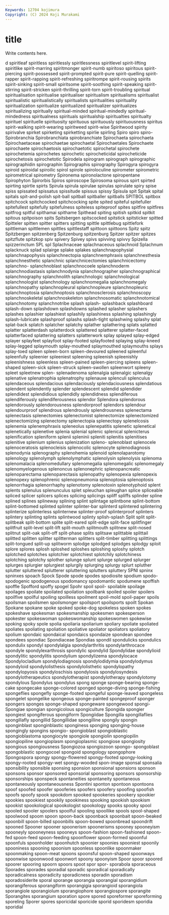 ```yaml
---
Keywords: 12704 kojimura
Copyright: (C) 2024 Koji Murakami
---
```


# title

Write contents here.



d spiritleaf spiritless spiritlessly spiritlessness spiritlevel
spirit-lifting spiritlike spirit-marring spiritmonger spirit-numb spiritoso spiritous spirit-piercing spirit-possessed spirit-prompted
spirit-pure spirit-quelling spirit-rapper spirit-rapping spirit-refreshing spiritrompe spirit-rousing spirits spirit-sinking spirit-small
spiritsome spirit-soothing spirit-speaking spirit-stirring spirit-stricken spirit-thrilling spirit-torn spirit-troubling spiritual spiritualisation
spiritualise spiritualiser spiritualism spiritualisms spiritualist spiritualistic spiritualistically spiritualists spiritualities spirituality
spiritualization spiritualize spiritualized spiritualizer spiritualizes spiritualizing spiritually spiritual-minded spiritual-mindedly spiritual-mindedness
spiritualness spirituals spiritualship spiritualties spiritualty spirituel spirituelle spirituosity spirituous spirituously
spirituousness spiritus spirit-walking spirit-wearing spiritweed spirit-wise Spiritwood spirity spirivalve spirket
spirketing spirketting spirlie spirling Spiro spiro spiro- Spirobranchia Spirobranchiata spirobranchiate
Spirochaeta spirochaeta Spirochaetaceae spirochaetae spirochaetal Spirochaetales Spirochaete spirochaete spirochaetosis spirochaetotic
spirochetal spirochete spirochetemia spirochetes spirochetic spirocheticidal spirocheticide spirochetosis spirochetotic Spirodela
spirogram spirograph spirographic spirographidin spirographin Spirographis spirography Spirogyra spirogyra spiroid
spiroidal spiroilic spirol spirole spiroloculine spirometer spirometric spirometrical spirometry Spironema
spironolactone spiropentane Spirophyton Spirorbis Spiros spiroscope Spirosoma spirous spirt spirted
spirting spirtle spirts Spirula spirula spirulae spirulas spirulate spiry spise
spiss spissated spissatus spissitude spissus spissy Spisula spit Spitak spital
spitals spit-and-polish spit-ball spitball spitballer spitballs SPITBOL spitbox spitchcock spitchcocked
spitchcocking spite spited spiteful spitefuller spitefullest spitefully spitefulness spiteless spiteproof
spites spitfire spitfires spitfrog spitful spithamai spithame Spithead spiting spitish
spitkid spitkit spitous spitpoison spits Spitsbergen spitscocked spitstick spitsticker spitted
Spitteler spitten spitter spitters spitting spittle spittlebug spittlefork spittleman spittlemen
spittles spittlestaff spittoon spittoons Spitz spitz Spitzbergen spitzenberg Spitzenburg spitzenburg
Spitzer spitzer spitzes spitzflute spitzkop spiv spivery Spivey spivs spivving
spivvy Spizella spizzerinctum SPL spl Splachnaceae splachnaceous splachnoid Splachnum splacknuck
splad splairge splake splakes splanchnapophysial splanchnapophysis splanchnectopia splanchnemphraxis splanchnesthesia splanchnesthetic
splanchnic splanchnicectomies splanchnicectomy splanchno- splanchnoblast splanchnocoele splanchnoderm splanchnodiastasis splanchnodynia splanchnographer
splanchnographical splanchnography splanchnolith splanchnologic splanchnological splanchnologist splanchnology splanchnomegalia splanchnomegaly splanchnopathy
splanchnopleural splanchnopleure splanchnopleuric splanchnoptosia splanchnoptosis splanchnosclerosis splanchnoscopy splanchnoskeletal splanchnoskeleton splanchnosomatic
splanchnotomical splanchnotomy splanchnotribe splash splash- splashback splashboard splash-down splashdown splashdowns
splashed splasher splashers splashes splashier splashiest splashily splashiness splashing splashingly
splash-lubricate splashproof splashs splash-tight splashwing splashy splat splat-back splatch splatcher
splatchy splather splathering splats splatted splatter splatterdash splatterdock splattered splatterer
splatter-faced splatterfaced splattering splatters splatterwork splay splayed splay-edged splayer splayfeet
splayfoot splay-footed splayfooted splaying splay-kneed splay-legged splaymouth splay-mouthed splaymouthed splaymouths
splays splay-toed spleen spleen-born spleen-devoured spleened spleenful spleenfully spleenier spleeniest
spleening spleenish spleenishly spleenishness spleenless spleen-pained spleen-piercing spleens spleen-shaped spleen-sick
spleen-struck spleen-swollen spleenwort spleeny spleet spleetnew splen- splenadenoma splenalgia splenalgic
splenalgy splenative splenatrophia splenatrophy splenauxe splenculi splenculus splendaceous splendacious splendaciously
splendaciousness splendatious splendent splendently splender splendescent splendid splendider splendidest splendidious
splendidly splendidness splendiferous splendiferously splendiferousness splendor Splendora splendorous splendorously splendorousness
splendorproof splendors splendour splendourproof splendrous splendrously splendrousness splenectama splenectasis splenectomies
splenectomist splenectomize splenectomized splenectomizing splenectomy splenectopia splenectopy splenelcosis splenemia splenemphraxis
spleneolus splenepatitis splenetic splenetical splenetically splenetive splenia splenial splenic splenical
splenicterus splenification spleniform splenii spleninii spleniti splenitis splenitises splenitive splenium
splenius splenization spleno- splenoblast splenocele splenoceratosis splenocleisis splenocolic splenocyte splenodiagnosis
splenodynia splenography splenohemia splenoid splenolaparotomy splenology splenolymph splenolymphatic splenolysin splenolysis
splenoma splenomalacia splenomedullary splenomegalia splenomegalic splenomegaly splenomyelogenous splenoncus splenonephric splenopancreatic
splenoparectama splenoparectasis splenopathy splenopexia splenopexis splenopexy splenophrenic splenopneumonia splenoptosia splenoptosis
splenorrhagia splenorrhaphy splenotomy splenotoxin splenotyphoid splent splents splenulus splenunculus splet
spleuchan spleughan splice spliceable spliced splicer splicers splices splicing splicings
spliff spliffs splinder spline splined splines splineway splining splint splintage
splintbone splint-bottom splint-bottomed splinted splinter splinter-bar splinterd splintered splintering splinterize
splinterless splinternew splinter-proof splinterproof splinters splintery splinting splints splintwood splinty
splish-splash Split split split- splitbeak split-bottom splite split-eared split-edge split-face
splitfinger splitfruit split-level split-lift split-mouth splitmouth splitnew split-nosed splitnut split-oak
split-off split-phase splits splitsaw splittable splittail splitted splitten splitter splitterman
splitters split-timber splitting splittings split-tongued split-up splitworm splodge splodged splodges
splodgy sploit splore splores splosh sploshed sploshes sploshing sploshy splotch
splotched splotches splotchier splotchiest splotchily splotchiness splotching splotchy splother splunge
splunt splurge splurged splurger splurges splurgier splurgiest splurgily splurging splurgy
splurt spluther splutter spluttered splutterer spluttering splutters spluttery SPNI spninx
spninxes spoach Spock Spode spode spodes spodiosite spodium spodo- spodogenic
spodogenous spodomancy spodomantic spodumene spoffish spoffle Spofford spoffy spogel Spohr
spoil spoil- spoilable spoilage spoilages spoilate spoilated spoilation spoilbank spoiled
spoiler spoilers spoilfive spoilful spoiling spoilless spoilment spoil-mold spoil-paper spoils
spoilsman spoilsmen spoilsmonger spoilsport spoilsports spoilt Spokan Spokane spokane spoke
spoked spoke-dog spokeless spoken spokes spokeshave spokesman spokesmanship spokesmen spokesperson
spokester spokeswoman spokeswomanship spokeswomen spokewise spoking spoky spole spolia spoliaria
spoliarium spoliary spoliate spoliated spoliates spoliating spoliation spoliative spoliator spoliators
spoliatory spolium spondaic spondaical spondaics spondaize spondean spondee spondees spondiac
Spondiaceae Spondias spondil spondulicks spondulics spondulix spondyl spondylalgia spondylarthritis spondylarthrocace
spondyle spondylexarthrosis spondylic spondylid Spondylidae spondylioid spondylitic spondylitis spondylium spondylizema
spondylocace Spondylocladium spondylodiagnosis spondylodidymia spondylodymus spondyloid spondylolisthesis spondylolisthetic spondylopathy spondylopyosis
spondyloschisis spondylosis spondylosyndesis spondylotherapeutics spondylotherapist spondylotherapy spondylotomy spondylous Spondylus spondylus
spong sponge sponge-bearing sponge-cake spongecake sponge-colored sponged sponge-diving sponge-fishing spongeflies
spongefly sponge-footed spongeful sponge-leaved spongeless spongelet spongelike spongeous sponge-painted spongeproof
sponger spongers sponges sponge-shaped spongeware spongewood spongi- Spongiae spongian spongicolous
spongiculture Spongida spongier spongiest spongiferous spongiform Spongiidae Spongilla spongillaflies spongillafly
spongillid Spongillidae spongilline spongily spongin sponginblast sponginblastic sponginess sponging sponging-house
spongingly spongins spongio- spongioblast spongioblastic spongioblastoma spongiocyte spongiole spongiolin spongiopilin
spongiopiline spongioplasm spongioplasmic spongiose spongiosity spongious spongiousness Spongiozoa spongiozoon spongo-
spongoblast spongoblastic spongocoel spongoid spongology spongophore Spongospora spongy spongy-flowered spongy-footed
spongy-looking spongy-rooted spongy-wet spongy-wooded spon-image sponsal sponsalia sponsibility sponsible sponsing
sponsion sponsional sponsions sponson sponsons sponsor sponsored sponsorial sponsoring sponsors
sponsorship sponsorships sponspeck spontaneities spontaneity spontaneous spontaneously spontaneousness Spontini sponton
spontoon spontoons spoof spoofed spoofer spooferies spoofers spoofery spoofing spoofish
spoofs spoofy spook spookdom spooked spookeries spookery spookier spookies spookiest
spookily spookiness spooking spookish spookism spookist spookological spookologist spookology spooks
spooky spool spooled spooler spoolers spoolful spooling spoollike spools spool-shaped
spoolwood spoom spoon spoon-back spoonback spoonbait spoon-beaked spoonbill spoon-billed spoonbills
spoon-bowed spoonbread spoondrift spooned Spooner spooner spoonerism spoonerisms spooney spooneyism
spooneyly spooneyness spooneys spoon-fashion spoon-fashioned spoon-fed spoon-feed spoon-feeding spoonflower spoon-formed
spoonful spoonfuls spoonholder spoonhutch spoonier spoonies spooniest spoonily spooniness spooning
spoonism spoonless spoonlike spoonmaker spoonmaking spoon-meat spoons spoonsful spoon-shaped spoonways
spoonwise spoonwood spoonwort spoony spoonyism Spoor spoor spoored spoorer spooring
spoorn spoors spoot spor spor- sporabola sporaceous Sporades sporades sporadial
sporadic sporadical sporadically sporadicalness sporadicity sporadicness sporadin sporadism sporadosiderite sporal
sporange sporangia sporangial sporangidium sporangiferous sporangiform sporangigia sporangioid sporangiola sporangiole
sporangiolum sporangiophore sporangiospore sporangite Sporangites sporangium sporation spore spored sporeformer
sporeforming sporeling Sporer spores sporicidal sporicide sporid sporidesm sporidia sporidial
